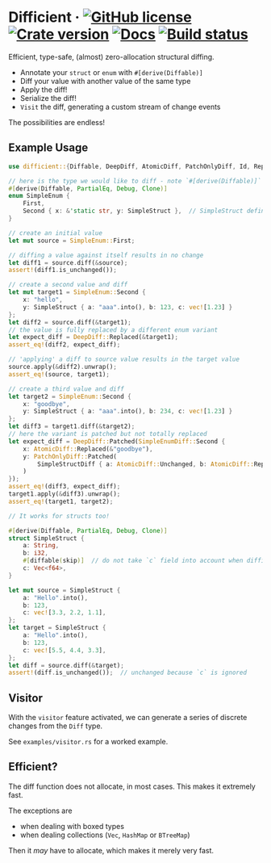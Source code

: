 # Difficient &middot; [![GitHub license](https://img.shields.io/github/license/redbadger/difficient?color=blue)](https://github.com/redbadger/difficient/blob/master/LICENSE) [![Crate version](https://img.shields.io/crates/v/difficient.svg)](https://crates.io/crates/difficient) [![Docs](https://img.shields.io/badge/docs.rs-difficient-green)](https://docs.rs/difficient/) [![Build status](https://img.shields.io/github/actions/workflow/status/redbadger/difficient/ci.yaml)](https://github.com/redbadger/difficient/actions)

Efficient, type-safe, (almost) zero-allocation structural diffing.

* Annotate your `struct` or `enum` with `#[derive(Diffable)]`
* Diff your value with another value of the same type
* Apply the diff!
* Serialize the diff!
* `Visit` the diff, generating a custom stream of change events

The possibilities are endless!


## Example Usage

```rust
use difficient::{Diffable, DeepDiff, AtomicDiff, PatchOnlyDiff, Id, Replace};

// here is the type we would like to diff - note `#[derive(Diffable)]`
#[derive(Diffable, PartialEq, Debug, Clone)]
enum SimpleEnum {
    First,
    Second { x: &'static str, y: SimpleStruct },  // SimpleStruct defined below
}

// create an initial value
let mut source = SimpleEnum::First;

// diffing a value against itself results in no change
let diff1 = source.diff(&source);
assert!(diff1.is_unchanged());

// create a second value and diff
let mut target1 = SimpleEnum::Second {
    x: "hello",
    y: SimpleStruct { a: "aaa".into(), b: 123, c: vec![1.23] }
};
let diff2 = source.diff(&target1);
// the value is fully replaced by a different enum variant
let expect_diff = DeepDiff::Replaced(&target1);
assert_eq!(diff2, expect_diff);

// 'applying' a diff to source value results in the target value
source.apply(&diff2).unwrap();
assert_eq!(source, target1);

// create a third value and diff
let target2 = SimpleEnum::Second {
    x: "goodbye",
    y: SimpleStruct { a: "aaa".into(), b: 234, c: vec![1.23] }
};
let diff3 = target1.diff(&target2);
// here the variant is patched but not totally replaced
let expect_diff = DeepDiff::Patched(SimpleEnumDiff::Second {
    x: AtomicDiff::Replaced(&"goodbye"),
    y: PatchOnlyDiff::Patched(
        SimpleStructDiff { a: AtomicDiff::Unchanged, b: AtomicDiff::Replaced(&234) }
    )
});
assert_eq!(diff3, expect_diff);
target1.apply(&diff3).unwrap();
assert_eq!(target1, target2);

// It works for structs too!

#[derive(Diffable, PartialEq, Debug, Clone)]
struct SimpleStruct {
    a: String,
    b: i32,
    #[diffable(skip)]  // do not take `c` field into account when diffing
    c: Vec<f64>,
}

let mut source = SimpleStruct {
    a: "Hello".into(),
    b: 123,
    c: vec![3.3, 2.2, 1.1],
};
let target = SimpleStruct {
    a: "Hello".into(),
    b: 123,
    c: vec![5.5, 4.4, 3.3],
};
let diff = source.diff(&target);
assert!(diff.is_unchanged());  // unchanged because `c` is ignored
```

## Visitor

With the `visitor` feature activated, we can generate a series of discrete changes from the `Diff` type.

See `examples/visitor.rs` for a worked example.


## Efficient?

The diff function does not allocate, in most cases. This makes it extremely fast.

The exceptions are

* when dealing with boxed types
* when dealing collections (`Vec`, `HashMap` or `BTreeMap`)

Then it _may_ have to allocate, which makes it merely very fast.
